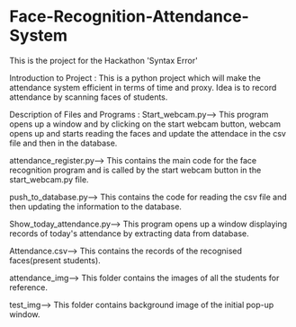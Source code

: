 # Face-Recognition-Attendance-System
This is the project for the Hackathon 'Syntax Error'

Introduction to Project : 
This is a python project which will make the attendance system efficient in terms of time and proxy. Idea is to record attendance by scanning faces of students.

Description of Files and Programs :
Start_webcam.py--> This program opens up a window and by clicking on the start webcam button, webcam opens up and starts reading the faces and update the attendace in the csv file and then in the database.

attendance_register.py--> This contains the main code for the face recognition program and is called by the start webcam button in the start_webcam.py file.

push_to_database.py--> This contains the code for reading the csv file and then updating the information to the database.

Show_today_attendance.py--> This program opens up a window displaying records of today's attendance by extracting data from database.

Attendance.csv--> This contains the records of the recognised faces(present students).

attendance_img--> This folder contains the images of all the students for reference.

test_img--> This folder contains background image of the initial pop-up window.
